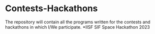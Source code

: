 # Contests-Hackathons
The repository will contain all the programs written for the contests and hackathons in which I/We participate.
*IISF SIF Space Hackathon 2023
